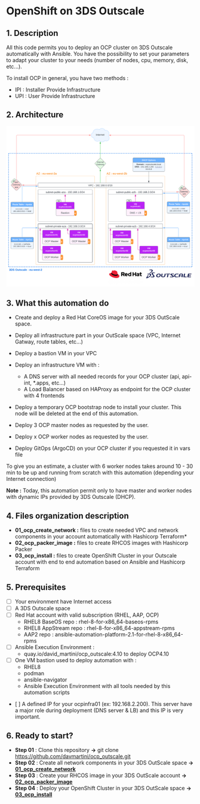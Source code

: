 # OpenShift on 3DS Outscale

## 1. Description

All this code permits you to deploy an OCP cluster on 3DS Outscale automatically with Ansible. You have the possibility to set your parameters to adapt your cluster to your needs (number of nodes, cpu, memory, disk, etc...).

To install OCP in general, you have two methods :
* IPI : Installer Provide Infrastructure
* UPI : User Provide Infrastructure

## 2. Architecture
 
 ![Schema](docs/ocp-3ds-outscale.svg)

## 3. What this automation do

* Create and deploy a Red Hat CoreOS image for your 3DS OutScale space.

* Deploy all infrastructure part in your OutScale space (VPC, Internet Gatway, route tables, etc...)

* Deploy a bastion VM in your VPC

* Deploy an infrastructure VM with :
	- A DNS server with all needed records for your OCP cluster (api, api-int, *.apps, etc...)
	- A Load Balancer based on HAProxy as endpoint for the OCP cluster with 4 frontends

* Deploy a temporary OCP bootstrap node to install your cluster. This node will be deleted at the end of this automation.

* Deploy 3 OCP master nodes as requested by the user.

* Deploy x OCP worker nodes as requested by the user.

* Deploy GitOps (ArgoCD) on your OCP cluster if you requested it in vars file

To give you an estimate, a cluster with 6 worker nodes takes around 10 - 30 min to be up and running from scratch with this automation (depending your Internet connection)

**Note :** Today, this automation permit only to have master and worker nodes with dynamic IPs provided by 3DS Outscale (DHCP).

## 4. Files organization description

* **01_ocp_create_network :** files to create needed VPC and network components in your account automatically with Hashicorp Terraform*
* **02_ocp_packer_image :** files to create RHCOS images with Hashicorp Packer
* **03_ocp_install :** files to create OpenShift Cluster in your Outscale account with end to end automation based on Ansible and Hashicorp Terraform

## 5. Prerequisites

- [ ] Your environment have Internet access
- [ ] A 3DS Outscale space
- [ ] Red Hat account with valid subscription (RHEL, AAP, OCP)
	- RHEL8 BaseOS repo : rhel-8-for-x86_64-baseos-rpms
	- RHEL8 AppStream repo : rhel-8-for-x86_64-appstream-rpms
	- AAP2 repo : ansible-automation-platform-2.1-for-rhel-8-x86_64-rpms
- [ ] Ansible Execution Environment : 
	- quay.io/david_martini/ocp_outscale:4.10 to deploy OCP4.10
- [ ] One VM bastion used to deploy automation with :
	- RHEL8
	- podman
	- ansible-navigator
	- Ansible Execution Environment with all tools needed by this automation scripts
- [ ] A defined IP for your ocpinfra01 (ex: 192.168.2.200). This server have a major role during deployment (DNS server & LB) and this IP is very important.

## 6. Ready to start?

- **Step 01** : Clone this repository **->** git clone https://github.com/davmartini/ocp_outscale.git
- **Step 02** : Create all network components in your 3DS OutScale space **->** [**01_ocp_create_network**](01_ocp_create_network/README.md)
- **Step 03** : Create your RHCOS image in your 3DS OutScale account **->** [**02_ocp_packer_image**](02_ocp_packer_image/README.md)
- **Step 04** : Deploy your OpenShift Cluster in your 3DS OutScale space **->** [**03_ocp_install**](03_ocp_install/README.md)